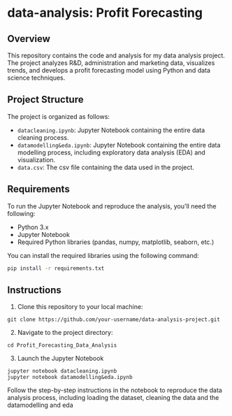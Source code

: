 # data-analysis: Profit Forecasting
## Overview

This repository contains the code and analysis for my data analysis project. The project analyzes R&D, administration and marketing data, visualizes trends, and develops a profit forecasting model using Python and data science techniques.

## Project Structure

The project is organized as follows:

- `datacleaning.ipynb`: Jupyter Notebook containing the entire data cleaning process.
- `datamodelling&eda.ipynb`: Jupyter Notebook containing the entire data modelling process, including exploratory data analysis (EDA) and visualization. 
- `data.csv`: The csv file containing the data used in the project.

## Requirements

To run the Jupyter Notebook and reproduce the analysis, you'll need the following:

- Python 3.x
- Jupyter Notebook
- Required Python libraries (pandas, numpy, matplotlib, seaborn, etc.)

You can install the required libraries using the following command:

```bash
pip install -r requirements.txt
```

## Instructions

1. Clone this repository to your local machine:
   
```
git clone https://github.com/your-username/data-analysis-project.git
```
2. Navigate to the project directory:
   
```
cd Profit_Forecasting_Data_Analysis
```
3. Launch the Jupyter Notebook
   
```
jupyter notebook datacleaning.ipynb
jupyter notebook datamodelling&eda.ipynb
```

Follow the step-by-step instructions in the notebook to reproduce the data analysis process, including loading the dataset, cleaning the data and the datamodelling and eda

